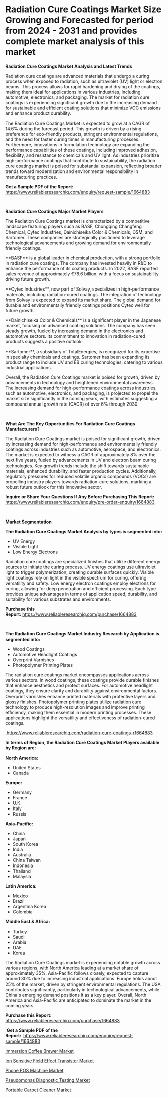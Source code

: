 <p><h1>Radiation Cure Coatings Market Size Growing and Forecasted for period from 2024 - 2031 and provides complete market analysis of this market</h1></p><p><strong>Radiation Cure Coatings Market Analysis and Latest Trends</strong></p>
<p><p>Radiation cure coatings are advanced materials that undergo a curing process when exposed to radiation, such as ultraviolet (UV) light or electron beams. This process allows for rapid hardening and drying of the coatings, making them ideal for applications in various industries, including automotive, electronics, and packaging. The market for radiation cure coatings is experiencing significant growth due to the increasing demand for sustainable and efficient coating solutions that minimize VOC emissions and enhance product durability.</p><p>The Radiation Cure Coatings Market is expected to grow at a CAGR of 14.6% during the forecast period. This growth is driven by a rising preference for eco-friendly products, stringent environmental regulations, and the need for faster curing times in manufacturing processes. Furthermore, innovations in formulation technology are expanding the performance capabilities of these coatings, including improved adhesion, flexibility, and resistance to chemicals and UV light. As industries prioritize high-performance coatings that contribute to sustainability, the radiation cure coatings market is poised for substantial expansion, reflecting broader trends toward modernization and environmental responsibility in manufacturing practices.</p></p>
<p><strong>Get a Sample PDF of the Report:&nbsp;</strong> <a href="https://www.reliableresearchiq.com/enquiry/request-sample/1664883?utm_campaign=123&utm_medium=2&utm_source=Github&utm_content=ia&utm_term=29092024&utm_id=radiation-cure-coatings">https://www.reliableresearchiq.com/enquiry/request-sample/1664883</a></p>
<p>&nbsp;</p>
<p><strong>Radiation Cure Coatings Major Market Players</strong></p>
<p><p>The Radiation Cure Coatings market is characterized by a competitive landscape featuring players such as BASF, Chongqing Changfeng Chemical, Cytec Industries, Dainichiseika Color & Chemicals, DSM, and Sartomer. These companies are strategically positioned to leverage technological advancements and growing demand for environmentally friendly coatings.</p><p>**BASF** is a global leader in chemical production, with a strong portfolio in radiation cure coatings. The company has invested heavily in R&D to enhance the performance of its coating products. In 2022, BASF reported sales revenue of approximately €78.6 billion, with a focus on sustainability driving future growth. </p><p>**Cytec Industries**, now part of Solvay, specializes in high-performance materials, including radiation-cured coatings. The integration of technology from Solvay is expected to expand its market share. The global demand for durable and environmentally friendly coatings positions Cytec well for future growth.</p><p>**Dainichiseika Color & Chemicals** is a significant player in the Japanese market, focusing on advanced coating solutions. The company has seen steady growth, fueled by increasing demand in the electronics and automotive sectors. Its commitment to innovation in radiation-cured products suggests a positive outlook.</p><p>**Sartomer**, a subsidiary of TotalEnergies, is recognized for its expertise in specialty chemicals and coatings. Sartomer has been expanding its product range to include UV and EB curing technologies, catering to various industrial applications.</p><p>Overall, the Radiation Cure Coatings market is poised for growth, driven by advancements in technology and heightened environmental awareness. The increasing demand for high-performance coatings across industries, such as automotive, electronics, and packaging, is projected to propel the market size significantly in the coming years, with estimates suggesting a compound annual growth rate (CAGR) of over 6% through 2030.</p></p>
<p>&nbsp;</p>
<p><strong>What Are The Key Opportunities For Radiation Cure Coatings Manufacturers?</strong></p>
<p><p>The Radiation Cure Coatings market is poised for significant growth, driven by increasing demand for high-performance and environmentally friendly coatings across industries such as automotive, aerospace, and electronics. The market is expected to witness a CAGR of approximately 8% over the next five years, fueled by advancements in UV and electron beam curing technologies. Key growth trends include the shift towards sustainable materials, enhanced durability, and faster production cycles. Additionally, regulatory pressures for reduced volatile organic compounds (VOCs) are propelling industry players towards radiation-cure solutions, marking a robust future outlook for this innovative sector.</p></p>
<p><strong>Inquire or Share Your Questions If Any Before Purchasing This Report:</strong> <a href="https://www.reliableresearchiq.com/enquiry/pre-order-enquiry/1664883?utm_campaign=123&utm_medium=2&utm_source=Github&utm_content=ia&utm_term=29092024&utm_id=radiation-cure-coatings">https://www.reliableresearchiq.com/enquiry/pre-order-enquiry/1664883</a></p>
<p>&nbsp;</p>
<p><strong>Market Segmentation</strong></p>
<p><strong>The Radiation Cure Coatings Market Analysis by types is segmented into:</strong></p>
<p><ul><li>UV Energy</li><li>Visible Light</li><li>Low Energy Electrons</li></ul></p>
<p><p>Radiation cure coatings are specialized finishes that utilize different energy sources to initiate the curing process. UV energy coatings use ultraviolet light to trigger polymerization, creating durable surfaces quickly. Visible light coatings rely on light in the visible spectrum for curing, offering versatility and safety. Low energy electron coatings employ electrons for curing, allowing for deep penetration and efficient processing. Each type provides unique advantages in terms of application speed, durability, and suitability for various substrates and environments.</p></p>
<p><strong>Purchase this Report:&nbsp;</strong><a href="https://www.reliableresearchiq.com/purchase/1664883?utm_campaign=123&utm_medium=2&utm_source=Github&utm_content=ia&utm_term=29092024&utm_id=radiation-cure-coatings">https://www.reliableresearchiq.com/purchase/1664883</a></p>
<p>&nbsp;</p>
<p><strong>The Radiation Cure Coatings Market Industry Research by Application is segmented into:</strong></p>
<p><ul><li>Wood Coatings</li><li>Automotive Headlight Coatings</li><li>Overprint Varnishes</li><li>Photopolymer Printing Plates</li></ul></p>
<p><p>The radiation cure coatings market encompasses applications across various sectors. In wood coatings, these coatings provide durable finishes that enhance aesthetics and protect surfaces. For automotive headlight coatings, they ensure clarity and durability against environmental factors. Overprint varnishes enhance printed materials with protective layers and glossy finishes. Photopolymer printing plates utilize radiation cure technology to produce high-resolution images and improve printing efficiency, making them essential in modern printing processes. These applications highlight the versatility and effectiveness of radiation-cured coatings.</p></p>
<p><a href="https://www.reliableresearchiq.com/radiation-cure-coatings-r1664883?utm_campaign=123&utm_medium=2&utm_source=Github&utm_content=ia&utm_term=29092024&utm_id=radiation-cure-coatings">&nbsp;https://www.reliableresearchiq.com/radiation-cure-coatings-r1664883</a></p>
<p><strong>In terms of Region, the Radiation Cure Coatings Market Players available by Region are:</strong></p>
<p>
    <p> <strong> North America: </strong>
        <ul>
            <li>United States</li>
            <li>Canada</li>
        </ul>
        </p> 
    <p> <strong> Europe: </strong>
        <ul>
            <li>Germany</li>
            <li>France</li>
            <li>U.K.</li>
            <li>Italy</li>
            <li>Russia</li>
        </ul>
        </p> 
    <p> <strong> Asia-Pacific: </strong>
        <ul>
            <li>China</li>
            <li>Japan</li>
            <li>South Korea</li>
            <li>India</li>
            <li>Australia</li>
            <li>China Taiwan</li>
            <li>Indonesia</li>
            <li>Thailand</li>
            <li>Malaysia</li>
        </ul>
        </p> 
    <p> <strong> Latin America: </strong>
        <ul>
            <li>Mexico</li>
            <li>Brazil</li>
            <li>Argentina Korea</li>
            <li>Colombia</li>
        </ul>
        </p> 
    <p> <strong> Middle East & Africa: </strong>
        <ul>
            <li>Turkey</li>
            <li>Saudi</li>
            <li>Arabia</li>
            <li>UAE</li>
            <li>Korea</li>
        </ul>
    </p>
    </p>
<p><p>The Radiation Cure Coatings market is experiencing notable growth across various regions, with North America leading at a market share of approximately 35%. Asia-Pacific follows closely, expected to capture around 30% due to increasing industrial applications. Europe holds about 25% of the market, driven by stringent environmental regulations. The USA contributes significantly, particularly in technological advancements, while China's emerging demand positions it as a key player. Overall, North America and Asia-Pacific are anticipated to dominate the market in the coming years.</p></p>
<p><strong>Purchase this Report: </strong><a href="https://www.reliableresearchiq.com/purchase/1664883?utm_campaign=123&utm_medium=2&utm_source=Github&utm_content=ia&utm_term=29092024&utm_id=radiation-cure-coatings">https://www.reliableresearchiq.com/purchase/1664883</a></p>
<p>&nbsp;<strong>Get a Sample PDF of the Report:&nbsp;&nbsp;</strong><a href="https://www.reliableresearchiq.com/enquiry/request-sample/1664883?utm_campaign=123&utm_medium=2&utm_source=Github&utm_content=ia&utm_term=29092024&utm_id=radiation-cure-coatings">https://www.reliableresearchiq.com/enquiry/request-sample/1664883</a></p>
<p><strong></strong></p>
<p><p><a href="https://www.linkedin.com/pulse/role-immersion-coffee-brewer-market-applications-shoprestauranthousehold-9p0ne?utm_campaign=123&utm_medium=2&utm_source=Github&utm_content=ia&utm_term=29092024&utm_id=radiation-cure-coatings">Immersion Coffee Brewer Market</a></p><p><a href="https://issuu.com/reportprime-2/docs/ion-sensitive-field-effect-transist_62bca8205d3859?utm_campaign=123&utm_medium=2&utm_source=Github&utm_content=ia&utm_term=29092024&utm_id=radiation-cure-coatings">Ion Sensitive Field Effect Transistor Market</a></p><p><a href="https://issuu.com/reportprime-2/docs/phone-pos-machine-market-size-2030._37e9ace92949cd?utm_campaign=123&utm_medium=2&utm_source=Github&utm_content=ia&utm_term=29092024&utm_id=radiation-cure-coatings">Phone POS Machine Market</a></p><p><a href="https://github.com/ArnisaLeka575/Market-Research-Report-List-1/blob/main/pseudomonas-diagnostic-testing-market.md?utm_campaign=123&utm_medium=2&utm_source=Github&utm_content=ia&utm_term=29092024&utm_id=radiation-cure-coatings">Pseudomonas Diagnostic Testing Market</a></p><p><a href="https://www.linkedin.com/pulse/portable-carpet-cleaner-market-revolution-2024-2031-tlmpe?utm_campaign=123&utm_medium=2&utm_source=Github&utm_content=ia&utm_term=29092024&utm_id=radiation-cure-coatings">Portable Carpet Cleaner Market</a></p></p>
